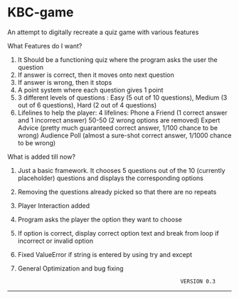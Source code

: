 # KBC-game
An attempt to digitally recreate a quiz game with various features

What Features do I want?
1. It Should be a functioning quiz where the program asks the user the question
2. If answer is correct, then it moves onto next question
3. If answer is wrong, then it stops
4. A point system where each question gives 1 point
5. 3 different levels of questions : Easy (5 out of 10 questions), Medium (3 out of 6 questions), Hard (2 out of 4 questions)
6. Lifelines to help the player: 4 lifelines: Phone a Friend (1 correct answer and 1 incorrect answer)
                                              50-50 (2 wrong options are removed)
                                              Expert Advice (pretty much guaranteed correct answer, 1/100 chance to be wrong)
                                              Audience Poll (almost a sure-shot correct answer, 1/1000 chance to be wrong)
                                              

What is added till now?
1. Just a basic framework. It chooses 5 questions out of the 10 (currently placeholder) questions and displays the corresponding options
2. Removing the questions already picked so that there are no repeats
3. Player Interaction added
4. Program asks the player the option they want to choose
5. If option is correct, display correct option text and break from loop if incorrect or invalid option
6. Fixed ValueError if string is entered by using try and except
7. General Optimization and bug fixing

                                                          VERSION 0.3
----------------------------------------------------------------------------------------------------------------------------------------------------------------------------
